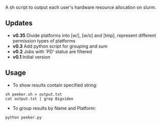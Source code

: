 A sh script to output each user's hardware resource allocation on slurm.

## Updates ##
* **v0.35** Divide platforms into [w/], [w/o] and [tmp], represent different permission types of platforms
* **v0.3** Add python script for grouping and sum
* **v0.2** Jobs with 'PD' status are filtered
* **v0.1** Initial version
## Usage ##
* To show results contain specified string:
```
sh peeker.sh > output.txt
cat output.txt | grep Bigvideo
```
* To group results by Name and Platform:
```
python peeker.py
```
